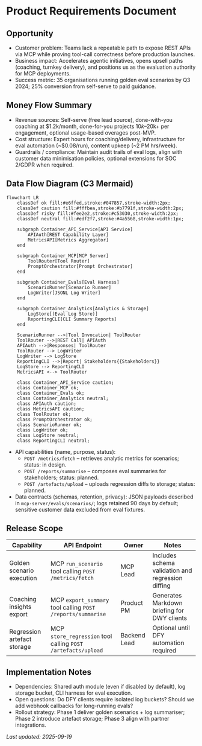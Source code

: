 # Product Requirements Document

## Opportunity
- Customer problem: Teams lack a repeatable path to expose REST APIs via MCP while proving tool-call correctness before production launches.
- Business impact: Accelerates agentic initiatives, opens upsell paths (coaching, turnkey delivery), and positions us as the evaluation authority for MCP deployments.
- Success metric: 35 organisations running golden eval scenarios by Q3 2024; 25% conversion from self-serve to paid guidance.

## Money Flow Summary
- Revenue sources: Self-serve (free lead source), done-with-you coaching at $1.2k/month, done-for-you projects $10k–$20k+ per engagement, optional usage-based overages post-MVP.
- Cost structure: Expert hours for coaching/delivery, infrastructure for eval automation (~$0.08/run), content upkeep (~2 PM hrs/week).
- Guardrails / compliance: Maintain audit trails of eval logs, align with customer data minimisation policies, optional extensions for SOC 2/GDPR when required.

## Data Flow Diagram (C3 Mermaid)
```mermaid
flowchart LR
    classDef ok fill:#e6ffed,stroke:#047857,stroke-width:2px;
    classDef caution fill:#fffbea,stroke:#b7791f,stroke-width:2px;
    classDef risky fill:#fee2e2,stroke:#c53030,stroke-width:2px;
    classDef neutral fill:#edf2f7,stroke:#4a5568,stroke-width:1px;

    subgraph Container_API_Service[API Service]
        APIAuth[REST Capability Layer]
        MetricsAPI[Metrics Aggregator]
    end

    subgraph Container_MCP[MCP Server]
        ToolRouter[Tool Router]
        PromptOrchestrator[Prompt Orchestrator]
    end

    subgraph Container_Evals[Eval Harness]
        ScenarioRunner[Scenario Runner]
        LogWriter[JSONL Log Writer]
    end

    subgraph Container_Analytics[Analytics & Storage]
        LogStore[(Eval Log Store)]
        ReportingCLI[CLI Summary Reports]
    end

    ScenarioRunner -->|Tool Invocation| ToolRouter
    ToolRouter -->|REST Call| APIAuth
    APIAuth -->|Responses| ToolRouter
    ToolRouter --> LogWriter
    LogWriter --> LogStore
    ReportingCLI -->|Report| Stakeholders{{Stakeholders}}
    LogStore --> ReportingCLI
    MetricsAPI <--> ToolRouter

    class Container_API_Service caution;
    class Container_MCP ok;
    class Container_Evals ok;
    class Container_Analytics neutral;
    class APIAuth caution;
    class MetricsAPI caution;
    class ToolRouter ok;
    class PromptOrchestrator ok;
    class ScenarioRunner ok;
    class LogWriter ok;
    class LogStore neutral;
    class ReportingCLI neutral;
```
- API capabilities (name, purpose, status):
  - `POST /metrics/fetch` – retrieves analytic metrics for scenarios; status: in design.
  - `POST /reports/summarise` – composes eval summaries for stakeholders; status: planned.
  - `POST /artefacts/upload` – uploads regression diffs to storage; status: planned.
- Data contracts (schemas, retention, privacy): JSON payloads described in `mcp-server/evals/scenarios/`; logs retained 90 days by default; sensitive customer data excluded from eval fixtures.

## Release Scope
| Capability | API Endpoint | Owner | Notes |
|------------|--------------|-------|-------|
| Golden scenario execution | MCP `run_scenario` tool calling `POST /metrics/fetch` | MCP Lead | Includes schema validation and regression diffing |
| Coaching insights export | MCP `export_summary` tool calling `POST /reports/summarise` | Product PM | Generates Markdown briefing for DWY clients |
| Regression artefact storage | MCP `store_regression` tool calling `POST /artefacts/upload` | Backend Lead | Optional until DFY automation required |

## Implementation Notes
- Dependencies: Shared auth module (even if disabled by default), log storage bucket, CLI harness for eval execution.
- Open questions: Do DFY clients require isolated log buckets? Should we add webhook callbacks for long-running evals?
- Rollout strategy: Phase 1 deliver golden scenarios + log summariser; Phase 2 introduce artefact storage; Phase 3 align with partner integrations.

_Last updated: 2025-09-19_
